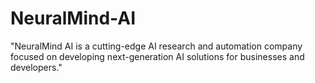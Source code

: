 # NeuralMind-AI
"NeuralMind AI is a cutting-edge AI research and automation company focused on developing next-generation AI solutions for businesses and developers."
